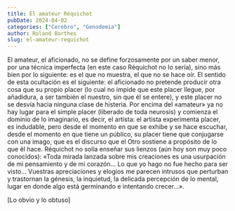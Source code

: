 ```yaml
---
title: El amateur Réquichot
pubDate: 2024-04-02
categories: ["Cerebro", "Genodemia"]
author: Roland Barthes
slug: el-amateur-requichot
---
```


El amateur, el aficionado, no se define forzosamente por un saber menor, por una técnica imperfecta (en este caso Réquichot no lo sería), sino más bien por lo siguiente: es el que no muestra, el que no se hace oír. El sentido de esta ocultación es el siguiente: el aficionado no pretende producir otra cosa que su propio placer (lo cual no impide que este placer llegue, por añadidura, a ser también el nuestro, sin que él se entere), y este placer no se desvía hacia ninguna clase de histeria. Por encima del «amateur» ya no hay lugar para el simple placer (liberado de toda neurosis) y comienza el dominio de lo imaginario, es decir, el artista: el artista experimenta placer, es indudable, pero desde el momento en que se exhibe y se hace escuchar, desde el momento en que tiene un público, su placer tiene que conjugarse con una imago, que es el discurso que el Otro sostiene a propósito de lo que él hace. Réquichot no solía enseñar sus lienzos (aún hoy son muy poco conocidos): «Toda mirada lanzada sobre mis creaciones es una usurpación de mi pensamiento y de mi corazón... Lo que yo hago no fue hecho para ser visto... Vuestras apreciaciones y elogios me parecen intrusos que perturban y trastornan la génesis, la inquietud, la delicada percepción de lo mental, lugar en donde algo está germinando e intentando crecer...».

[Lo obvio y lo obtuso]
